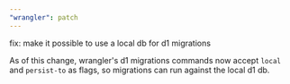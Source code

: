 ```yaml
---
"wrangler": patch
---
```


fix: make it possible to use a local db for d1 migrations

As of this change, wrangler's d1 migrations commands now accept `local` and `persist-to` as flags, so migrations can run against the local d1 db.
